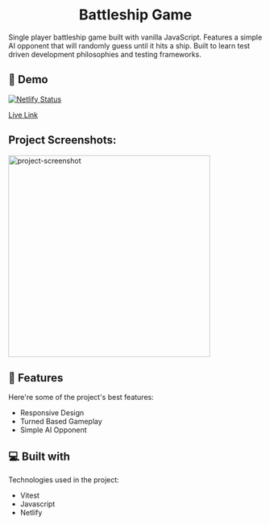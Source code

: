 <h1 align="center" id="title">Battleship Game</h1>

<p id="description">Single player battleship game built with vanilla JavaScript. Features a simple AI opponent that will randomly guess until it hits a ship. Built to learn test driven development philosophies and testing frameworks.</p>

<h2>🚀 Demo</h2>

[![Netlify Status](https://api.netlify.com/api/v1/badges/910a96cb-2ffa-43cd-813a-357fd6c0c4c4/deploy-status)](https://app.netlify.com/sites/extraordinary-conkies-2a3db2/deploys)

[Live Link](https://battleship.josephrisk.com/)

<h2>Project Screenshots:</h2>

<img src="https://github.com/j0srisk/personal-site/blob/main/src/assets/images/projects/battleship.png?raw=true" alt="project-screenshot" width="400" height="auto">

  
  
<h2>🧐 Features</h2>

Here're some of the project's best features:

*   Responsive Design
*   Turned Based Gameplay
*   Simple AI Opponent

  
  
<h2>💻 Built with</h2>

Technologies used in the project:

*   Vitest
*   Javascript
*   Netlify

